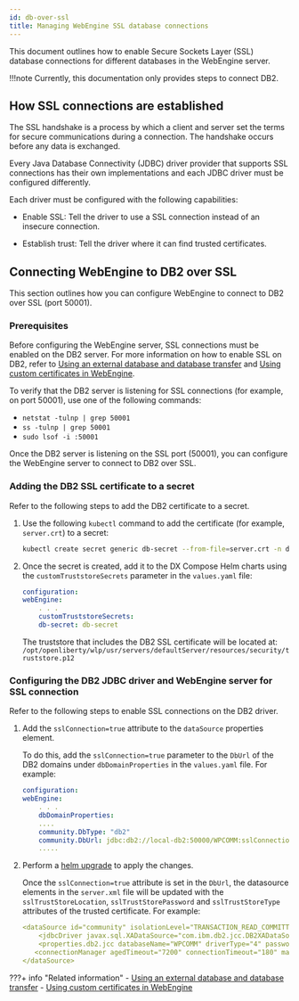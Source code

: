 ```yaml
---
id: db-over-ssl
title: Managing WebEngine SSL database connections
---
```


This document outlines how to enable Secure Sockets Layer (SSL) database connections for different databases in the WebEngine server.

!!!note
    Currently, this documentation only provides steps to connect DB2.

## How SSL connections are established

The SSL handshake is a process by which a client and server set the terms for secure communications during a connection. The handshake occurs before any data is exchanged.

Every Java Database Connectivity (JDBC) driver provider that supports SSL connections has their own implementations and each JDBC driver must be configured differently.

Each driver must be configured with the following capabilities:

- Enable SSL: Tell the driver to use a SSL connection instead of an insecure connection.

- Establish trust: Tell the driver where it can find trusted certificates.

## Connecting WebEngine to DB2 over SSL

This section outlines how you can configure WebEngine to connect to DB2 over SSL (port 50001).

### Prerequisites

Before configuring the WebEngine server, SSL connections must be enabled on the DB2 server. For more information on how to enable SSL on DB2, refer to [Using an external database and database transfer](../cfg_webengine/external_db_database_transfer.md) and [Using custom certificates in WebEngine](custom_certificates.md).

To verify that the DB2 server is listening for SSL connections (for example, on port 50001), use one of the following commands:

- `netstat -tulnp | grep 50001`
- `ss -tulnp | grep 50001`
- `sudo lsof -i :50001`

Once the DB2 server is listening on the SSL port (50001), you can configure the WebEngine server to connect to DB2 over SSL.

### Adding the DB2 SSL certificate to a secret

Refer to the following steps to add the DB2 certificate to a secret.

1. Use the following `kubectl` command to add the certificate (for example, `server.crt`) to a secret:

    ```bash
    kubectl create secret generic db-secret --from-file=server.crt -n dxns
    ```

2. Once the secret is created, add it to the DX Compose Helm charts using the `customTruststoreSecrets` parameter in the `values.yaml` file:

    ```yaml
    configuration: 
    webEngine:
        . . . 
        customTruststoreSecrets: 
        db-secret: db-secret
    ```

    The truststore that includes the DB2 SSL certificate will be located at: `/opt/openliberty/wlp/usr/servers/defaultServer/resources/security/truststore.p12`

### Configuring the DB2 JDBC driver and WebEngine server for SSL connection

Refer to the following steps to enable SSL connections on the DB2 driver.

1. Add the `sslConnection=true` attribute to the `dataSource` properties element.

    To do this, add the `sslConnection=true` parameter to the `DbUrl` of the DB2 domains under `dbDomainProperties` in the `values.yaml` file. For example:

    ```yaml
    configuration: 
    webEngine:
        . . . 
        dbDomainProperties: 
        ....
        community.DbType: "db2"
        community.DbUrl: jdbc:db2://local-db2:50000/WPCOMM:sslConnection=true;
        .....
    ```

2. Perform a [helm upgrade](./helm_upgrade_values.md) to apply the changes.

    Once the `sslConnection=true` attribute is set in the `DbUrl`, the datasource elements in the `server.xml` file will be updated with the `sslTrustStoreLocation`, `sslTrustStorePassword` and `sslTrustStoreType` attributes of the trusted certificate. For example:

    ```yaml
    <dataSource id="community" isolationLevel="TRANSACTION_READ_COMMITTED" jndiName="jdbc/wpcommdbDS" statementCacheSize="10" type="javax.sql.XADataSource">
        <jdbcDriver javax.sql.XADataSource="com.ibm.db2.jcc.DB2XADataSource" libraryRef="global"/>
        <properties.db2.jcc databaseName="WPCOMM" driverType="4" password="{xor}OzY6K2s8MDQ6" portNumber="50000" serverName="10.134.210.37" sslConnection="true" sslTrustStoreLocation="/opt/openliberty/wlp/usr/servers/defaultServer/resources/security/truststore.p12" sslTrustStorePassword="<trustStore_password>" sslTrustStoreType="PKCS12" user="db2inst1"/>
       <connectionManager agedTimeout="7200" connectionTimeout="180" maxIdleTime="1800" maxPoolSize="100" minPoolSize="10" purgePolicy="EntirePool" reapTime="180"/>
    </dataSource>
    ```

???+ info "Related information"
    - [Using an external database and database transfer](../cfg_webengine/external_db_database_transfer.md)
    - [Using custom certificates in WebEngine](custom_certificates.md)
